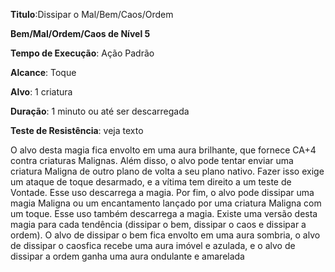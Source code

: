 **Titulo**:Dissipar o Mal/Bem/Caos/Ordem

**Bem/Mal/Ordem/Caos de Nível 5**

**Tempo de Execução**: Ação Padrão

**Alcance**: Toque

**Alvo**: 1 criatura

**Duração**: 1 minuto ou até ser descarregada

**Teste de Resistência**: veja texto

O alvo desta magia fica envolto em uma aura brilhante, que fornece CA+4 contra criaturas Malignas.
Além disso, o alvo pode tentar enviar uma criatura Maligna de outro plano de volta a seu plano nativo. Fazer isso exige um ataque de toque desarmado, e a vítima tem direito a um teste de Vontade. 
Esse uso descarrega a magia.
Por fim, o alvo pode dissipar uma magia Maligna ou um encantamento lançado por uma criatura Maligna com um toque. 
Esse uso também descarrega a magia.
Existe uma versão desta magia para cada tendência (dissipar o bem, dissipar o caos e dissipar a ordem). O alvo de dissipar o bem fica envolto em uma aura sombria, o alvo de dissipar o caosfica recebe uma aura imóvel e azulada, e o alvo de dissipar a ordem  ganha uma aura ondulante e amarelada
